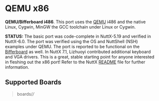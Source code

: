 # QEMU x86

**QEMU/Bifferboard i486**. This port uses the
[QEMU](http://wiki.qemu.org/Main_Page) i486 and the native Linux,
Cygwin, MinGW the GCC toolchain under Linux or Cygwin.

**STATUS:** The basic port was code-complete in NuttX-5.19 and verified
in NuttX-6.0. The port was verified using the OS and NuttShell (NSH)
examples under QEMU. The port is reported to be functional on the
[Bifferboard](http://bifferos.bizhat.com) as well. In NuttX 7.1,
Lizhuoyi contributed additional keyboard and VGA drivers. This is a
great, stable starting point for anyone interested in fleshing out the
x86 port\! Refer to the NuttX
[README](https://github.com/apache/nuttx/blob/master/Documentation/platforms/x86/qemu/boards/qemu-i486/README.txt)
file for further information.

## Supported Boards

> boards/*/*
